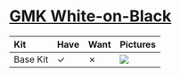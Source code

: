 # [GMK White-on-Black](https://drop.com/buy/92217`/)

| Kit                                   | Have    | Want    | Pictures |
| :-------------------------------------| :------ | :------ | :------- |
| Base Kit                              |    ✓    |    ✗    | ![](https://raw.githubusercontent.com/barnumbirr/keysets/master/doc/gmk_dmg/gmk_wob_base_kit.jpg) |

